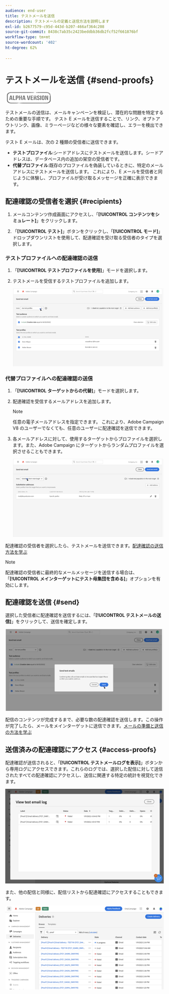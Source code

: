 ```yaml
---
audience: end-user
title: テストメールを送信
description: テストメールの定義と送信方法を説明します
exl-id: b2677579-c95d-443d-b207-466af364c208
source-git-commit: 8438c7ab35c2423beddbb36db2fcf52f661876bf
workflow-type: tm+mt
source-wordcount: '402'
ht-degree: 62%

---
```


# テストメールを送信 {#send-proofs}

![](../assets/do-not-localize/badge.png)

テストメールの送信は、メールキャンペーンを検証し、潜在的な問題を特定するための重要な手順です。 テスト E メールを送信することで、リンク、オプトアウトリンク、画像、ミラーページなどの様々な要素を確認し、エラーを検出できます。

テスト E メールは、次の 2 種類の受信者に送信できます。

* **テストプロファイル**:シードアドレスにテストメールを送信します。シードアドレスは、データベース内の追加の架空の受信者です。
* **代替プロファイル**:既存のプロファイルを偽装しているときに、特定のメールアドレスにテストメールを送信します。 これにより、E メールを受信者と同じように体験し、プロファイルが受け取るメッセージを正確に表示できます。

## 配達確認の受信者を選択 {#recipients}

1. メールコンテンツ作成画面にアクセスし、「**[!UICONTROL コンテンツをシミュレート]**」をクリックします。

1. 「**[!UICONTROL テスト]**」ボタンをクリックし、「**[!UICONTROL モード]**」ドロップダウンリストを使用して、配達確認を受け取る受信者のタイプを選択します。

<!-- to check: by default, profiles selected in previous screen are pre-selected for proofs. Can add addtitional profiles + remove preselected?-->

### テストプロファイルへの配達確認の送信

1. 「**[!UICONTROL テストプロファイルを使用]**」モードを選択します。

1. テストメールを受信するテストプロファイルを追加します。

   <!--FOR BETA: You can also build an audience to select test profiles based on your own criteria using the **[!UICONTROL Add test audience]** button.-->

   ![](assets/test-profiles-audience.png)

### 代替プロファイルへの配達確認の送信

1. 「**[!UICONTROL ターゲットからの代替]**」モードを選択します。

1. 配達確認を受信するメールアドレスを追加します。

   >[!NOTE]
   >
   >任意の電子メールアドレスを指定できます。 これにより、Adobe Campaign V8 のユーザーでなくても、任意のユーザーに配達確認を送信できます。

1. 各メールアドレスに対して、使用するターゲットからプロファイルを選択します。また、Adobe Campaign にターゲットからランダムプロファイルを選択させることもできます。

   ![](assets/substitution.png)

配達確認の受信者を選択したら、テストメールを送信できます。[配達確認の送信方法を学ぶ](#send)

>[!NOTE]
>
>配達確認の受信者に最終的なメールメッセージを送信する場合は、「**[!UICONTROL メインターゲットにテスト母集団を含める]**」オプションを有効にします。

## 配達確認を送信 {#send}

選択した受信者に配達確認を送信するには、「**[!UICONTROL テストメールの送信]**」をクリックして、送信を確定します。

![](assets/send-proof.png)

配信のコンテンツが完成するまで、必要な数の配達確認を送信します。この操作が完了したら、メールをメインターゲットに送信できます。[メールの準備と送信の方法を学ぶ](../monitor/prepare-send.md)

## 送信済みの配達確認にアクセス {#access-proofs}

配達確認が送信されると、「**[!UICONTROL テストメールログを表示]**」ボタンから専用ログにアクセスできます。これらのログでは、選択した配信に対して送信されたすべての配達確認にアクセスし、送信に関連する特定の統計を視覚化できます。

![](assets/proof-log.png)

また、他の配信と同様に、配信リストから配達確認にアクセスすることもできます。

![](assets/delivery-list.png)
